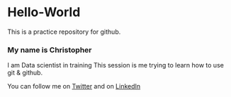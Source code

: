 # Hello-World
This is a practice repository for github.
### My name is Christopher
I am Data scientist in training
This session is me trying to learn how to use git & github.

You can follow me on [Twitter](https://twitter.com/Ajeh_Chris) and on [LinkedIn](https://www.linkedin.com/in/christopher-oluwapelumi-ajewole/)
